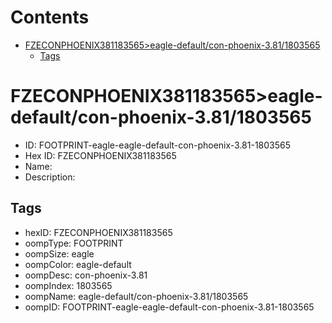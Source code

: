 



Contents
========

* [FZECONPHOENIX381183565>eagle-default/con-phoenix-3.81/1803565](#fzeconphoenix381183565eagle-defaultcon-phoenix-3811803565)
	* [Tags](#tags)

# FZECONPHOENIX381183565>eagle-default/con-phoenix-3.81/1803565

- ID: FOOTPRINT-eagle-eagle-default-con-phoenix-3.81-1803565
- Hex ID: FZECONPHOENIX381183565
- Name: 
- Description: 

## Tags

- hexID: FZECONPHOENIX381183565
- oompType: FOOTPRINT
- oompSize: eagle
- oompColor: eagle-default
- oompDesc: con-phoenix-3.81
- oompIndex: 1803565
- oompName: eagle-default/con-phoenix-3.81/1803565
- oompID: FOOTPRINT-eagle-eagle-default-con-phoenix-3.81-1803565
